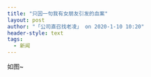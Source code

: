 ```yaml
---
title: "只因一句我有女朋友引发的血案"
layout: post
author: "「公司直召找老凌」 on 2020-1-10 10:20"
header-style: text
tags:
  - 新闻
---
```


<head></head>
<body>
  如图~
 <br>
</body>


